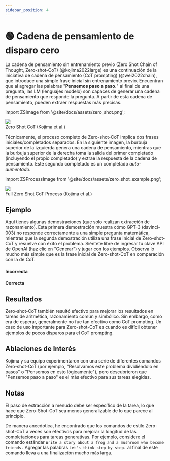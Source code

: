 ```yaml
---
sidebar_position: 4
---
```


# 🟢 Cadena de pensamiento de disparo cero


La cadena de pensamiento sin entrenamiento previo (Zero Shot Chain of Thought, Zero-shot-CoT) (@kojima2022large) es una continuación de la iniciativa de cadena de pensamiento (CoT prompting) (@wei2022chain), que introduce una simple frase inicial sin entrenamiento previo. Encuentran que al agregar las palabras "**Pensemos paso a paso.**" al final de una pregunta, las LM (lenguajes modelo) son capaces de generar una cadena de pensamiento que responde la pregunta. A partir de esta cadena de pensamiento, pueden extraer respuestas más precisas.

import ZSImage from '@site/docs/assets/zero_shot.png';

<div style={{textAlign: 'center'}}>
  <img src={ZSImage} style={{width: "500px"}} />
</div>

<div style={{textAlign: 'center'}}>
Zero Shot CoT (Kojima et al.)
</div>

Técnicamente, el proceso completo de Zero-shot-CoT implica dos frases iniciales/completados separados. En la siguiente imagen, la burbuja superior de la izquierda genera una cadena de pensamiento, mientras que la burbuja superior de la derecha toma la salida del primer completado (incluyendo el propio completado) y extrae la respuesta de la cadena de pensamiento. Este segundo completado es un completado _auto-aumentado_.

import ZSProcessImage from '@site/docs/assets/zero_shot_example.png';

<div style={{textAlign: 'center'}}>
  <img src={ZSProcessImage} style={{width: "500px"}} />
</div>

<div style={{textAlign: 'center'}}>
Full Zero Shot CoT Process (Kojima et al.)
</div>

## Ejemplo

Aquí tienes algunas demostraciones (que solo realizan extracción de razonamiento). Esta primera demostración muestra cómo GPT-3 (davinci-003) no responde correctamente a una simple pregunta matemática, mientras que la segunda demostración utiliza una frase inicial de Zero-shot-CoT y resuelve con éxito el problema. Siéntete libre de ingresar tu clave API de OpenAI (haz clic en "Generar") y jugar con los ejemplos. Observa lo mucho más simple que es la frase inicial de Zero-shot-CoT en comparación con la de CoT.


#### Incorrecta

<div trydyno-embed="" openai-model="text-davinci-003" initial-prompt="Si John tiene 5 peras, luego come 2, y compra 5 más, luego le da 3 a su amigo, ¿cuántas peras tiene?" initial-response="John tiene 8 peras." max-tokens="256" box-rows="3" model-temp="0.7" top-p="1"></div>


#### Correcta

<div trydyno-embed="" openai-model="text-davinci-003" initial-prompt="Si John tiene 5 peras, luego come 2, y compra 5 más, luego le da 3 a su amigo, ¿cuántas peras tiene?\n\nPensemos paso a paso." initial-response="John comienza con 5 peras. Come 2 peras, lo que lo deja con 3 peras. Compra 5 peras más, lo que le da un total de 8 peras. Le da 3 peras a su amigo, lo que lo deja con solo 5 peras." max-tokens="256" box-rows="5" model-temp="0.7" top-p="1"></div>


## Resultados 

Zero-shot-CoT también resultó efectivo para mejorar los resultados en tareas de aritmética, razonamiento común y simbólico. Sin embargo, como era de esperar, generalmente no fue tan efectivo como CoT prompting. Un caso de uso importante para Zero-shot-CoT es cuando es difícil obtener ejemplos de pocos disparos para el CoT prompting.

## Ablaciones de Interés

Kojima y su equipo experimentaron con una serie de diferentes comandos Zero-shot-CoT (por ejemplo, "Resolvamos este problema dividiéndolo en pasos" o "Pensemos en esto lógicamente"), pero descubrieron que "Pensemos paso a paso" es el más efectivo para sus tareas elegidas.



## Notas

El paso de extracción a menudo debe ser específico de la tarea, lo que hace que Zero-Shot-CoT sea menos generalizable de lo que parece al principio.

De manera anecdotica, he encontrado que los comandos de estilo Zero-shot-CoT a veces son efectivos para mejorar la longitud de las completaciones para tareas generativas. Por ejemplo, considere el comando estándar `Write a story about a frog and a mushroom who become friends.`
Agregar las palabras `Let's think step by step.` al final de este comando lleva a una finalización mucho más larga.

